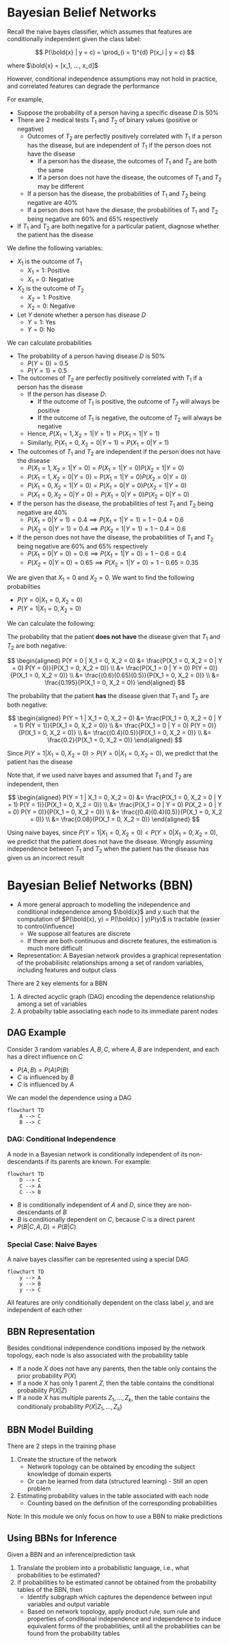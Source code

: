 # Bayesian Belief Networks

Recall the naive bayes classifier, which assumes that features are conditionally independent given the class label:

$$
P(\bold{x} | y = c) = \prod_{i = 1}^{d} P(x_i | y = c)
$$

where $\bold{x} = [x_1, ..., x_d]$

However, conditional independence assumptions may not hold in practice, and correlated features can degrade the performance

For example,

- Suppose the probability of a person having a specific disease $D$ is 50%
- There are 2 medical tests $T_1$ and $T_2$ of binary values (positive or negative)
  - Outcomes of $T_2$ are perfectly positively correlated with $T_1$ if a person has the disease, but are independent of $T_1$ if the person does not have the disease
    - If a person has the disease, the outcomes of $T_1$ and $T_2$ are both the same
    - If a person does not have the disease, the outcomes of $T_1$ and $T_2$ may be different
  - If a person has the disease, the probabilities of $T_1$ and $T_2$ being negative are 40%
  - If a person does not have the diesase, the probabilities of $T_1$ and $T_2$ being negative are 60% and 65% respectively
- If $T_1$ and $T_2$ are both negative for a particular patient, diagnose whether the patient has the disease

We define the following variables:

- $X_1$ is the outcome of $T_1$
  - $X_1 = 1$: Positive
  - $X_1 = 0$: Negative
- $X_2$ is the outcome of $T_2$
  - $X_2 = 1$: Positive
  - $X_2 = 0$: Negative
- Let $Y$ denote whether a person has disease $D$
  - $Y = 1$: Yes
  - $Y = 0$: No

We can calculate probabilities

- The probability of a person having disease $D$ is 50%
  - $P(Y = 0) = 0.5$
  - $P(Y = 1) = 0.5$
- The outcomes of $T_2$ are perfectly positively correlated with $T_1$ if a person has the disease
  - If the person has disease $D$:
    - If the outcome of $T_1$ is positive, the outcome of $T_2$ will always be positive
    - If the outcome of $T_1$ is negative, the outcome of $T_2$ will always be negative
  - Hence, $P(X_1 = 1, X_2 = 1 | Y = 1) = P(X_1 = 1 | Y = 1)$
  - Similarly, $P(X_1 = 0, X_2 = 0 | Y = 1) = P(X_1 = 0 | Y = 1)$
- The outcomes of $T_1$ and $T_2$ are independent if the person does not have the disease
  - $P(X_1 = 1, X_2 = 1 | Y = 0) = P(X_1 = 1 | Y = 0) P(X_2 = 1 | Y = 0)$
  - $P(X_1 = 1, X_2 = 0 | Y = 0) = P(X_1 = 1 | Y = 0) P(X_2 = 0 | Y = 0)$
  - $P(X_1 = 0, X_2 = 1 | Y = 0) = P(X_1 = 0 | Y = 0) P(X_2 = 1 | Y = 0)$
  - $P(X_1 = 0, X_2 = 0 | Y = 0) = P(X_1 = 0 | Y = 0) P(X_2 = 0 | Y = 0)$
- If the person has the disease, the probabilities of test $T_1$ and $T_2$ being negative are 40%
  - $P(X_1 = 0 | Y = 1) = 0.4 \implies P(X_1 = 1 | Y = 1) = 1 - 0.4 = 0.6$
  - $P(X_2 = 0 | Y = 1) = 0.4 \implies P(X_2 = 1 | Y = 1) = 1 - 0.4 = 0.6$
- If the person does not have the disease, the probabilities of $T_1$ and $T_2$ being negative are 60% and 65% respectively
  - $P(X_1 = 0 | Y = 0) = 0.6 \implies P(X_1 = 1 | Y = 0) = 1 - 0.6 = 0.4$
  - $P(X_2 = 0 | Y = 0) = 0.65 \implies P(X_2 = 1 | Y = 0) = 1 - 0.65 = 0.35$

We are given that $X_1 = 0$ and $X_2 = 0$. We want to find the following probabilties

- $P(Y = 0 | X_1 = 0, X_2 = 0)$
- $P(Y = 1 | X_1 = 0, X_2 = 0)$

We can calculate the following:

The probability that the patient **does not have** the disease given that $T_1$ and $T_2$ are both negative:

$$
\begin{aligned}
P(Y = 0 | X_1 = 0, X_2 = 0) &= \frac{P(X_1 = 0, X_2 = 0 | Y = 0) P(Y = 0)}{P(X_1 = 0, X_2 = 0)} \\
&= \frac{P(X_1 = 0 | Y = 0) P(Y = 0)}{P(X_1 = 0, X_2 = 0)} \\
&= \frac{(0.6)(0.65)(0.5)}{P(X_1 = 0, X_2 = 0)} \\
&= \frac{0.195}{P(X_1 = 0, X_2 = 0)}
\end{aligned}
$$

The probability that the patient **has** the disease given that $T_1$ and $T_2$ are both negative:

$$
\begin{aligned}
P(Y = 1 | X_1 = 0, X_2 = 0) &= \frac{P(X_1 = 0, X_2 = 0 | Y = 1) P(Y = 1)}{P(X_1 = 0, X_2 = 0)} \\
&= \frac{P(X_1 = 0 | Y = 0) P(Y = 0)}{P(X_1 = 0, X_2 = 0)} \\
&= \frac{(0.4)(0.5)}{P(X_1 = 0, X_2 = 0)} \\
&= \frac{0.2}{P(X_1 = 0, X_2 = 0)}
\end{aligned}
$$

Since $P(Y = 1 | X_1 = 0, X_2 = 0) > P(Y = 0 | X_1 = 0, X_2 = 0)$, we predict that the patient has the disease

Note that, if we used naive bayes and assumed that $T_1$ and $T_2$ are independent, then

$$
\begin{aligned}
P(Y = 1 | X_1 = 0, X_2 = 0) &= \frac{P(X_1 = 0, X_2 = 0 | Y = 1) P(Y = 1)}{P(X_1 = 0, X_2 = 0)} \\
&= \frac{P(X_1 = 0 | Y = 0) P(X_2 = 0 | Y = 0) P(Y = 0)}{P(X_1 = 0, X_2 = 0)} \\
&= \frac{(0.4)(0.4)(0.5)}{P(X_1 = 0, X_2 = 0)} \\
&= \frac{0.08}{P(X_1 = 0, X_2 = 0)}
\end{aligned}
$$

Using naive bayes, since $P(Y = 1 | X_1 = 0, X_2 = 0) < P(Y = 0 | X_1 = 0, X_2 = 0)$, we predict that the patient does not have the disease. Wrongly assuming independence between $T_1$ and $T_2$ when the patient has the disease has given us an incorrect result

# Bayesian Belief Networks (BBN)

- A more general approach to modelling the independence and conditional independence among $\bold{x}$ and $y$ such that the computation of $P(\bold{x}, y) = P(\bold{x} | y)P(y)$ is tractable (easier to control/influence)
  - We suppose all features are discrete
  - If there are both continuous and discrete features, the estimation is much more difficult
- Representation: A Bayesian network provides a graphical representation of the probabilisitc relationships among a set of random variables, including features and output class

There are 2 key elements for a BBN

1. A directed acyclic graph (DAG) encoding the dependence relationship among a set of variables
2. A probabilty table associating each node to its immediate parent nodes

## DAG Example

Consider 3 random variables $A, B, C$, where $A, B$ are independent, and each has a direct influence on $C$

- $P(A, B) = P(A) P(B)$
- $C$ is influenced by $B$
- $C$ is influenced by $A$

We can model the dependence using a DAG

```mermaid
flowchart TD
    A --> C
    B --> C
```

### DAG: Conditional Independence

A node in a Bayesian network is conditionally independent of its non-descendants if its parents are known. For example:

```mermaid
flowchart TD
    D --> C
    C --> A
    C --> B
```

- $B$ is conditionally independent of $A$ and $D$, since they are non-descendants of $B$
- $B$ is conditionally dependent on $C$, because $C$ is a direct parent
- $P(B | C, A, D) = P(B | C)$

### Special Case: Naive Bayes

A naive bayes classifier can be represented using a special DAG

```mermaid
flowchart TD
    y --> A
    y --> B
    y --> C
```

All features are only conditionally dependent on the class label $y$, and are independent of each other

## BBN Representation

Besides conditional independence conditions imposed by the network topology, each node is also associated with the probability table

- If a node $X$ does not have any parents, then the table only contains the prior probability $P(X)$
- If a node $X$ has only 1 parent $Z$, then the table contains the conditional probability $P(X | Z)$
- If a node $X$ has multiple parents $Z_1, ..., Z_k$, then the table contains the conditionaly probability $P(X | Z_1, ..., Z_k)$

## BBN Model Building

There are 2 steps in the training phase

1. Create the structure of the network
   - Network topology can be obtained by encoding the subject knowledge of domain experts
   - Or can be learned from data (structured learning) - Still an open problem
2. Estimating probability values in the table associated with each node
   - Counting based on the definition of the corresponding probabilities

Note: In this module we only focus on how to use a BBN to make predictions

## Using BBNs for Inference

Given a BBN and an inference/prediction task

1. Translate the problem into a probabilistic language, i.e., what probabilities to be estimated?
2. If probabilities to be estimated cannot be obtained from the probability tables of the BBN, then
   - Identify subgraph which captures the dependence between input variables and output variable
   - Based on network topology, apply product rule, sum rule and properties of conditional independence and independence to induce equivalent forms of the probabilities, until all the probabilities can be found from the probability tables
